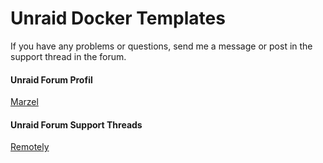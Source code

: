 # Unraid Docker Templates

If you have any problems or questions, send me a message or post in the support thread in the forum.

#### Unraid Forum Profil

  [Marzel](https://forums.unraid.net/profile/117249-marzel/)

#### Unraid Forum Support Threads

  [Remotely](https://forums.unraid.net/profile/117249-marzel/)
